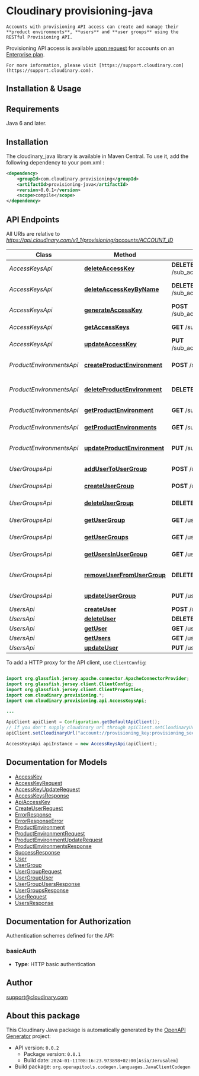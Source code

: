 # Cloudinary provisioning-java

    Accounts with provisioning API access can create and manage their **product environments**, **users** and **user groups** using the RESTful Provisioning API. 

Provisioning API access is available [upon request](https://cloudinary.com/contact?plan=enterprise) for accounts on an [Enterprise plan](https://cloudinary.com/pricing#pricing-enterprise).


    For more information, please visit [https://support.cloudinary.com](https://support.cloudinary.com).

## Installation & Usage

## Requirements

Java 6 and later.

## Installation

The cloudinary_java library is available in Maven Central. To use it, add the following dependency to your pom.xml :
```xml
<dependency>
    <groupId>com.cloudinary.provisioning</groupId>
    <artifactId>provisioning-java</artifactId>
    <version>0.0.1</version>
    <scope>compile</scope>
</dependency>
```

## API Endpoints

All URIs are relative to *https://api.cloudinary.com/v1_1/provisioning/accounts/ACCOUNT_ID*

Class | Method | HTTP request | Description
------------ | ------------- | ------------- | -------------
*AccessKeysApi* | [**deleteAccessKey**](docs/AccessKeysApi.md#deleteAccessKey) | **DELETE** /sub_accounts/{sub_account_id}/access_keys/{key} | Delete access key
*AccessKeysApi* | [**deleteAccessKeyByName**](docs/AccessKeysApi.md#deleteAccessKeyByName) | **DELETE** /sub_accounts/{sub_account_id}/access_keys | Delete access key by name
*AccessKeysApi* | [**generateAccessKey**](docs/AccessKeysApi.md#generateAccessKey) | **POST** /sub_accounts/{sub_account_id}/access_keys | Generate an access key
*AccessKeysApi* | [**getAccessKeys**](docs/AccessKeysApi.md#getAccessKeys) | **GET** /sub_accounts/{sub_account_id}/access_keys | Get access keys
*AccessKeysApi* | [**updateAccessKey**](docs/AccessKeysApi.md#updateAccessKey) | **PUT** /sub_accounts/{sub_account_id}/access_keys/{key} | Update an access key
*ProductEnvironmentsApi* | [**createProductEnvironment**](docs/ProductEnvironmentsApi.md#createProductEnvironment) | **POST** /sub_accounts | Create product environment
*ProductEnvironmentsApi* | [**deleteProductEnvironment**](docs/ProductEnvironmentsApi.md#deleteProductEnvironment) | **DELETE** /sub_accounts/{sub_account_id} | Delete product environment
*ProductEnvironmentsApi* | [**getProductEnvironment**](docs/ProductEnvironmentsApi.md#getProductEnvironment) | **GET** /sub_accounts/{sub_account_id} | Get product environment
*ProductEnvironmentsApi* | [**getProductEnvironments**](docs/ProductEnvironmentsApi.md#getProductEnvironments) | **GET** /sub_accounts | Get product environments
*ProductEnvironmentsApi* | [**updateProductEnvironment**](docs/ProductEnvironmentsApi.md#updateProductEnvironment) | **PUT** /sub_accounts/{sub_account_id} | Update product environment
*UserGroupsApi* | [**addUserToUserGroup**](docs/UserGroupsApi.md#addUserToUserGroup) | **POST** /user_groups/{group_id}/users/{user_id} | Add User to User Group
*UserGroupsApi* | [**createUserGroup**](docs/UserGroupsApi.md#createUserGroup) | **POST** /user_groups | Create User Group
*UserGroupsApi* | [**deleteUserGroup**](docs/UserGroupsApi.md#deleteUserGroup) | **DELETE** /user_groups/{group_id} | Delete User Group
*UserGroupsApi* | [**getUserGroup**](docs/UserGroupsApi.md#getUserGroup) | **GET** /user_groups/{group_id} | Get User Group
*UserGroupsApi* | [**getUserGroups**](docs/UserGroupsApi.md#getUserGroups) | **GET** /user_groups | Get User Groups
*UserGroupsApi* | [**getUsersInUserGroup**](docs/UserGroupsApi.md#getUsersInUserGroup) | **GET** /user_groups/{group_id}/users | Get Users in User Group
*UserGroupsApi* | [**removeUserFromUserGroup**](docs/UserGroupsApi.md#removeUserFromUserGroup) | **DELETE** /user_groups/{group_id}/users/{user_id} | Remove User from User Group
*UserGroupsApi* | [**updateUserGroup**](docs/UserGroupsApi.md#updateUserGroup) | **PUT** /user_groups/{group_id} | Update User Group
*UsersApi* | [**createUser**](docs/UsersApi.md#createUser) | **POST** /users | Create user
*UsersApi* | [**deleteUser**](docs/UsersApi.md#deleteUser) | **DELETE** /users/{user_id} | Delete user
*UsersApi* | [**getUser**](docs/UsersApi.md#getUser) | **GET** /users/{user_id} | Get user
*UsersApi* | [**getUsers**](docs/UsersApi.md#getUsers) | **GET** /users | Get users
*UsersApi* | [**updateUser**](docs/UsersApi.md#updateUser) | **PUT** /users/{user_id} | Update user


To add a HTTP proxy for the API client, use `ClientConfig`:
```java

import org.glassfish.jersey.apache.connector.ApacheConnectorProvider;
import org.glassfish.jersey.client.ClientConfig;
import org.glassfish.jersey.client.ClientProperties;
import com.cloudinary.provisioning.*;
import com.cloudinary.provisioning.api.AccessKeysApi;

...

ApiClient apiClient = Configuration.getDefaultApiClient();
// If you don't supply cloudinary url through apiClient.setCloudinaryUrl("Cloudinary account url"> it'll be taken from environment variable
apiClient.setCloudinaryUrl("account://provisioning_key:provisioning_secret@account_id");

AccessKeysApi apiInstance = new AccessKeysApi(apiClient);

```

## Documentation for Models

 - [AccessKey](docs/AccessKey.md)
 - [AccessKeyRequest](docs/AccessKeyRequest.md)
 - [AccessKeyUpdateRequest](docs/AccessKeyUpdateRequest.md)
 - [AccessKeysResponse](docs/AccessKeysResponse.md)
 - [ApiAccessKey](docs/ApiAccessKey.md)
 - [CreateUserRequest](docs/CreateUserRequest.md)
 - [ErrorResponse](docs/ErrorResponse.md)
 - [ErrorResponseError](docs/ErrorResponseError.md)
 - [ProductEnvironment](docs/ProductEnvironment.md)
 - [ProductEnvironmentRequest](docs/ProductEnvironmentRequest.md)
 - [ProductEnvironmentUpdateRequest](docs/ProductEnvironmentUpdateRequest.md)
 - [ProductEnvironmentsResponse](docs/ProductEnvironmentsResponse.md)
 - [SuccessResponse](docs/SuccessResponse.md)
 - [User](docs/User.md)
 - [UserGroup](docs/UserGroup.md)
 - [UserGroupRequest](docs/UserGroupRequest.md)
 - [UserGroupUser](docs/UserGroupUser.md)
 - [UserGroupUsersResponse](docs/UserGroupUsersResponse.md)
 - [UserGroupsResponse](docs/UserGroupsResponse.md)
 - [UserRequest](docs/UserRequest.md)
 - [UsersResponse](docs/UsersResponse.md)


## Documentation for Authorization

Authentication schemes defined for the API:
### basicAuth


- **Type**: HTTP basic authentication


## Author

support@cloudinary.com

## About this package

This Cloudinary Java package is automatically generated by the [OpenAPI Generator](https://openapi-generator.tech) project:

- API version: `0.0.2`
    - Package version: `0.0.1`
    - Build date: `2024-01-11T08:16:23.973898+02:00[Asia/Jerusalem]`
- Build package: `org.openapitools.codegen.languages.JavaClientCodegen`
